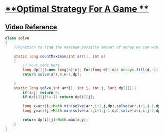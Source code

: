 # [**Optimal Strategy For A Game **](https://practice.geeksforgeeks.org/problems/optimal-strategy-for-a-game-1587115620/1#)


## [**Video Reference**](https://youtu.be/VwjKZQCaTC8)

```java
class solve
{
    //Function to find the maximum possible amount of money we can win.
    
    static long countMaximum(int arr[], int n)
    {
        // Your code here
        long dp[][]=new long[n][n]; for(long d[]:dp) Arrays.fill(d,-1);
        return solve(arr,0,n-1,dp);
        
    }
    static long solve(int arr[], int i, int j, long dp[][]){
        if(i>j) return 0;
        if(dp[i][j]!=-1) return dp[i][j];
        
        long x=arr[i]+Math.min(solve(arr,i+2,j,dp),solve(arr,i+1,j-1,dp));
        long y=arr[j]+Math.min(solve(arr,i+1,j-1,dp),solve(arr,i,j-2,dp));
        
        return dp[i][j]=Math.max(x,y);
    }
}
```